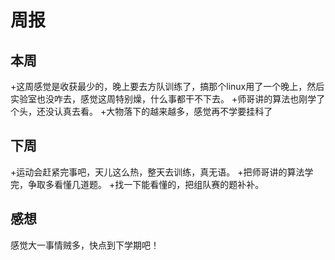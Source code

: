 # 周报
## 本周
+这周感觉是收获最少的，晚上要去方队训练了，搞那个linux用了一个晚上，然后实验室也没咋去，感觉这周特别燥，什么事都干不下去。
+师哥讲的算法也刚学了个头，还没认真去看。
+大物落下的越来越多，感觉再不学要挂科了
## 下周
+运动会赶紧完事吧，天儿这么热，整天去训练，真无语。
+把师哥讲的算法学完，争取多看懂几道题。
+找一下能看懂的，把组队赛的题补补。
## 感想
感觉大一事情贼多，快点到下学期吧！
